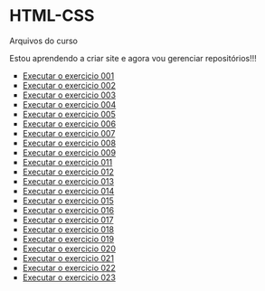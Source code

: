 # HTML-CSS
 Arquivos do curso

Estou aprendendo a criar site e agora vou gerenciar repositórios!!!

<ul type="square" columns: 2>
    <li>
        <a href="https://valfreitas.github.io/HTML5-CSS3/Exercicios/ex001/index.html">Executar o exercicio 001</a>
    </li>
        <li>
        <a href="https://valfreitas.github.io/HTML5-CSS3/Exercicios/ex002/index.html">Executar o exercicio 002</a>
    </li>
        <li>
        <a href="https://valfreitas.github.io/HTML5-CSS3/Exercicios/ex003/index.html">Executar o exercicio 003</a>
    </li>
        <li>
        <a href="https://valfreitas.github.io/HTML5-CSS3/Exercicios/ex004/index.html">Executar o exercicio 004</a>
    </li>
        <li>
        <a href="https://valfreitas.github.io/HTML5-CSS3/Exercicios/ex005/index.html">Executar o exercicio 005</a>
    </li>
        <li>
        <a href="https://valfreitas.github.io/HTML5-CSS3/Exercicios/ex006/index.html">Executar o exercicio 006</a>
    </li>
        <li>
        <a href="https://valfreitas.github.io/HTML5-CSS3/Exercicios/ex007/index.html">Executar o exercicio 007</a>
    </li>
        <li>
        <a href="https://valfreitas.github.io/HTML5-CSS3/Exercicios/ex008/index.html">Executar o exercicio 008</a>
    </li>
        <li>
        <a href="https://valfreitas.github.io/HTML5-CSS3/Exercicios/ex009/index.html">Executar o exercicio 009</a>
    </li>
        <li>
        <a href="https://valfreitas.github.io/HTML5-CSS3/Exercicios/ex011/index.html">Executar o exercicio 011</a>
    </li>
        <li>
        <a href="https://valfreitas.github.io/HTML5-CSS3/Exercicios/ex012/index.html">Executar o exercicio 012</a>
    </li>
        <li>
        <a href="https://valfreitas.github.io/HTML5-CSS3/Exercicios/ex013/index.html">Executar o exercicio 013</a>
    </li>
        <li>
        <a href="https://valfreitas.github.io/HTML5-CSS3/Exercicios/ex014/index.html">Executar o exercicio 014</a>
    </li>
        <li>
        <a href="https://valfreitas.github.io/HTML5-CSS3/Exercicios/ex015/index.html">Executar o exercicio 015</a>
    </li>
        <li>
        <a href="https://valfreitas.github.io/HTML5-CSS3/Exercicios/ex016/index.html">Executar o exercicio 016</a>
    </li>
        <li>
        <a href="https://valfreitas.github.io/HTML5-CSS3/Exercicios/ex017/index.html">Executar o exercicio 017</a>
    </li>
        <li>
        <a href="https://valfreitas.github.io/HTML5-CSS3/Exercicios/ex018/index.html">Executar o exercicio 018</a>
    </li>
        <li>
        <a href="https://valfreitas.github.io/HTML5-CSS3/Exercicios/ex019/index.html">Executar o exercicio 019</a>
    </li>
        </li>
        <li>
        <a href="https://valfreitas.github.io/HTML5-CSS3/Exercicios/ex020/index.html">Executar o exercicio 020</a>
    </li>
        </li>
        <li>
        <a href="https://valfreitas.github.io/HTML5-CSS3/Exercicios/ex021/index.html">Executar o exercicio 021</a>
    </li>
        </li>
        <li>
        <a href="https://valfreitas.github.io/HTML5-CSS3/Exercicios/ex022/index.html">Executar o exercicio 022</a>
    </li>
        </li>
        <li>
        <a href="https://valfreitas.github.io/HTML5-CSS3/Exercicios/ex023/index.html">Executar o exercicio 023</a>
    </li>

</ul>
